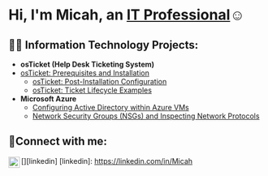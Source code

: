 <h1>Hi, I'm Micah, an <a href="https://linkedin.com/in/MicahCharleston">IT Professional</a>☺</h1>

<h2>👨‍💻 Information Technology Projects:</h2>

- <b>osTicket (Help Desk Ticketing System)</b>
- [osTicket: Prerequisites and Installation](https://github.com/joshmadakorcc/osticket-prereqs)
  - [osTicket: Post-Installation Configuration](https://github.com/Micahic88/post-install-config)
  - [osTicket: Ticket Lifecycle Examples](https://github.com/Micahic88/ticket-lifecycle)
- <b>Microsoft Azure</b>
  - [Configuring Active Directory within Azure VMs](https://github.com/Micahic88/configure-ad)
  - [Network Security Groups (NSGs) and Inspecting Network Protocols](https://github.com/Micahic88/azure-network-protocols)

<h2>🤳Connect with me:</h2>

[<img align="left" alt="Micah | LinkedIn" width="22px" src="https://cdn.jsdelivr.net/npm/simple-icons@v3/icons/linkedin.svg" />][linkedin]
[linkedin]: https://linkedin.com/in/Micah
